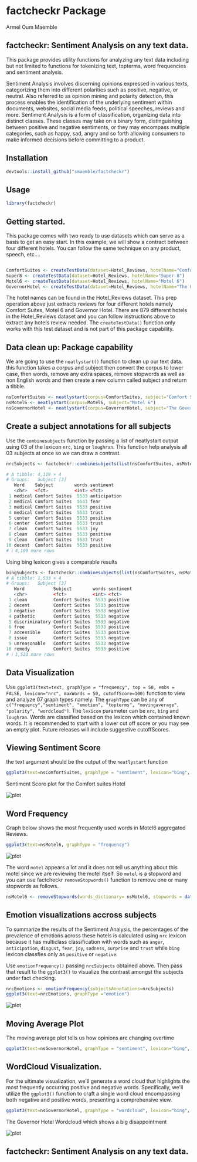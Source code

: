 factcheckr Package
================
Armel Oum Maemble

## factcheckr: Sentiment Analysis on any text data. 

This package provides utility functions for analyzing any text data including but not limited to functions for tokenizing text, topterms, word frequencies and sentiment analysis.

Sentiment Analysis involves discerning opinions expressed in various texts, categorizing them into different polarities such as positive, negative, or neutral. Also referred to as opinion mining and polarity detection, this process enables the identification of the underlying sentiment within documents, websites, social media feeds, political speeches, reviews and more. Sentiment Analysis is a form of classification, organizing data into distinct classes. These classes may take on a binary form, distinguishing between positive and negative sentiments, or they may encompass multiple categories, such as happy, sad, angry and so forth allowing consumers to make informed decisions before committing to a product.

## Installation

``` r
devtools::install_github("smaemble/factcheckr")
```

## Usage

``` r
library(factcheckr)
```

## Getting started.
This package comes with two ready to use datasets which can serve as a basis to get an easy start. In this example, we will show a contract between four different hotels. You can follow the same technique on any product, speech, etc....

``` r

ComfortSuites <- createTestData(dataset=Hotel_Reviews, hotelName="Comfort Suites")
Super8 <- createTestData(dataset=Hotel_Reviews, hotelName="Super 8")
Motel6 <- createTestData(dataset=Hotel_Reviews, hotelName="Motel 6")
GovernorHotel <- createTestData(dataset=Hotel_Reviews, hotelName="The Governor Hotel")

```
The hotel names can be found in the Hotel_Reviews dataset. This prep operation above just extracts reviews for four different hotels namely Comfort Suites, Motel 6 and Governor Hotel. There are 879 different hotels in the Hotel_Reviews dataset and you can follow instructions above to extract any hotels review needed. The `createTestData()` function only works with this test dataset and is not part of this package capability. 

## Data clean up: Package capability
We are going to use the `neatlystart()` function to clean up our text data. this function takes a corpus and subject then convert the corpus to lower case, then words, remove any extra spaces, remove stopwords as well as non English words and then create a new column called subject and return a tibble.

``` r
nsComfortSuites <- neatlystart(corpus=ComfortSuites, subject="Comfort Suites")
nsMotel6 <- neatlystart(corpus=Motel6, subject="Motel 6")
nsGovernorHotel <- neatlystart(corpus=GovernorHotel, subject="The Governor Hotel")
```

## Create a subject annotations for all subjects

 Use the `combinesubjects` function by passing a list of neatlystart output using 03 of the lexicon `nrc`, `bing` or `loughran`. This function help analysis all 03 subjects at once so we can draw a contrast.
 
```r
nrcSubjects <- factcheckr::combinesubjects(list(nsComfortSuites, nsMotel6, nsGovernorHotel), lex="nrc")

# A tibble: 4,119 × 4
# Groups:   Subject [3]
   Word    Subject        words sentiment   
   <chr>   <fct>          <int> <fct>       
 1 medical Comfort Suites  5533 anticipation
 2 medical Comfort Suites  5533 fear        
 3 medical Comfort Suites  5533 positive    
 4 medical Comfort Suites  5533 trust       
 5 center  Comfort Suites  5533 positive    
 6 center  Comfort Suites  5533 trust       
 7 clean   Comfort Suites  5533 joy         
 8 clean   Comfort Suites  5533 positive    
 9 clean   Comfort Suites  5533 trust       
10 decent  Comfort Suites  5533 positive
# ℹ 4,109 more rows
```

Using bing lexicon gives a comparable results

```r
bingSubjects <- factcheckr::combinesubjects(list(nsComfortSuites, nsMotel6, nsGovernorHotel), lex="bing")
# A tibble: 1,533 × 4
# Groups:   Subject [3]
   Word           Subject        words sentiment
   <chr>          <fct>          <int> <fct>    
 1 clean          Comfort Suites  5533 positive 
 2 decent         Comfort Suites  5533 positive 
 3 negative       Comfort Suites  5533 negative 
 4 pathetic       Comfort Suites  5533 negative 
 5 discriminatory Comfort Suites  5533 negative 
 6 free           Comfort Suites  5533 positive 
 7 accessible     Comfort Suites  5533 positive 
 8 issue          Comfort Suites  5533 negative 
 9 unreasonable   Comfort Suites  5533 negative 
10 remedy         Comfort Suites  5533 positive 
# ℹ 1,523 more rows

```
## Data Visualization

Use `ggplot3(text=text, graphType = "frequency", top = 50, embs = FALSE, lexicon="nrc", maxWords = 50, cutoffScore=100)` function to view and analyze 07 graph types namely. The `graphType` can be any of `c("frequency","sentiment", "emotion", "topterms", "movingaverage", "polarity", "wordcloud")`. The `lexicon` parameter can be `nrc`, `bing` and `loughran`. Words are classified based on the lexicon which contained known words. It is recommended to start with a lower cut off score or you may see an empty plot. Future releases will include suggestive cutoffScores.

## Viewing Sentiment Score
the text argument should be the output of the `neatlystart` function
``` r
ggplot3(text=nsComfortSuites, graphType = "sentiment", lexicon="bing", cutoffScore = 4)
```
Sentiment Score plot for the Comfort suites Hotel

![plot](./man/figures/comfort_sentiment.png)

## Word Frequency
Graph below shows the most frequently used words in Motel6 aggregated Reviews. 
``` r
ggplot3(text=nsMotel6, graphType = "frequency")
```
![plot](./man/figures/motel6_freq.png)

The word `motel` appears a lot and it does not tell us anything about this motel since we are reviewing the motel itself. So `motel` is a stopword and you can use factcheckr `removeStopwords()` function to remove one or many stopwords as follows. 

``` r
nsMotel6 <- removeStopwords(words_dictionary= nsMotel6, stopwords = data.frame(word = c("motel")))
```

## Emotion visualizations accross subjects

To summarize the results of the Sentiment Analysis, the percentages of the prevalence of emotions across these hotels is calculated using `nrc` lexicon because it has multiclass classification with words such as `anger`, `anticipation`, `disgust`, `fear`, `joy`, `sadness`, `surprise` and `trust` while `bing` lexicon classfies only as `positive` or `negative`.

Use `emotionFrequency()` passing `nrcSubjects` obtained above. Then pass that result to the `ggplot3()` to visualize the contrast amongst the subjects under fact checking. 

```r
nrcEmotions <- emotionFrequency(subjectsAnnotations=nrcSubjects)
ggplot3(text=nrcEmotions, graphType ="emotion")
```
![plot](./man/figures/emotion_freq.png)

## Moving Average Plot
The moving average plot tells us how opinions are changing overtime
``` r
ggplot3(text=nsGovernorHotel, graphType = "sentiment", lexicon="bing", cutoffScore = 1)
```

## WordCloud Visualization. 
For the ultimate visualization, we'll generate a word cloud that highlights the most frequently occurring positive and negative words. Specifically, we'll utilize the `ggplot3()` function to craft a single word cloud encompassing both negative and positive words, presenting a comprehensive view.
```r
ggplot3(text=nsGovernorHotel, graphType = "wordcloud", lexicon="bing", maxWords = 100)
```
The Governor Hotel Wordcloud which shows a big disappointment

![plot](./man/figures/gov_wc.png)

## factcheckr: Sentiment Analysis on any text data. 
